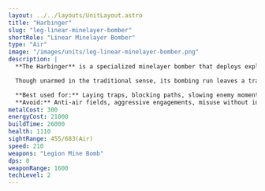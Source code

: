 ```yaml
---
layout: ../../layouts/UnitLayout.astro
title: "Harbinger"
slug: "leg-linear-minelayer-bomber"
shortRole: "Linear Minelayer Bomber"
type: "Air"
image: "/images/units/leg-linear-minelayer-bomber.png"
description: |
  **The Harbinger** is a specialized minelayer bomber that deploys explosive payloads in a straight line, turning entire corridors or choke points into deadly no-go zones. Designed to disrupt enemy advances and trap mobile forces, it excels at area control and passive zone denial.

  Though unarmed in the traditional sense, its bombing run leaves a trail of mines that punish any enemy careless enough to chase or maneuver through its flight path. Best used on tight maps or in defensive preparations, the Harbinger can quietly shift the flow of battle with proper placement and timing.

  **Best used for:** Laying traps, blocking paths, slowing enemy momentum  
  **Avoid:** Anti-air fields, aggressive engagements, misuse without intel
metalCost: 300
energyCost: 21000
buildTime: 26000
health: 1110
sightRange: 455/683(Air)
speed: 210
weapons: "Legion Mine Bomb"
dps: 0
weaponRange: 1600
techLevel: 2
---
```

